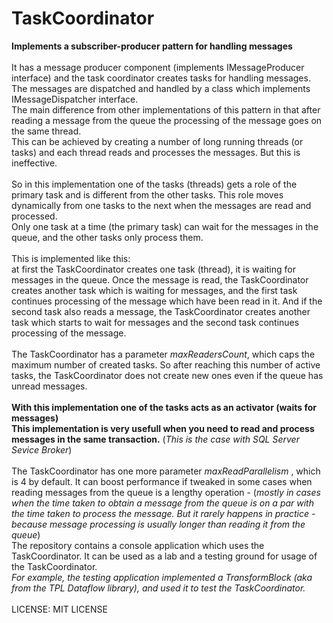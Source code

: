 # TaskCoordinator
<b>Implements a subscriber-producer pattern for handling messages</b>
<br/><br/>
It has a message producer component (implements IMessageProducer interface) and the task coordinator creates tasks for handling messages. 
The messages are dispatched and handled by a class which implements IMessageDispatcher interface.<br/>
The main difference from other implementations of this pattern in that after reading a message from the queue the processing of the message goes
on the same thread.<br/>
This can be achieved by creating a number of long running threads (or tasks) and each thread reads and processes the messages. But this is
ineffective.<br/><br/>
So in this implementation one of the tasks (threads) gets a role of the primary task and is different from the other tasks.
This role moves dynamically from one tasks to the next when the messages are read and processed.<br/>
Only one task at a time (the primary task) can wait for the messages in the queue, and the other tasks only process them.
<br/><br/>
This is implemented like this:<br/>
at first the TaskCoordinator creates one task (thread), it is waiting for messages in the queue. 
Once the message is read, the TaskCoordinator creates another task which is waiting for messages, and the first task continues
processing of the message which have been read in it. And if the second task also reads a message, 
the TaskCoordinator creates another task which starts to wait for messages and the second task continues processing of the message.<br/><br/>
The TaskCoordinator has a parameter <i>maxReadersCount</i>, which caps the maximum number of created tasks. So after reaching this number of active tasks,
the TaskCoordinator does not create new ones even if the queue has unread messages.<br/>
<br/>
<b>With this implementation one of the tasks acts as an activator (waits for messages)</b><br/>
<b>This implementation is very usefull when you need to read and process messages in the same transaction.</b> 
(<i>This is the case with SQL Server Sevice Broker</i>)
<br/><br/>
The TaskCoordinator has one more parameter <i>maxReadParallelism </i>, which is 4 by default. It can boost performance if tweaked in some cases when
reading messages from the queue is a lengthy operation - (<i>mostly in cases when the time taken to obtain a message from the queue is on a par with the time taken
 to process the message. But it rarely happens in  practice - because message processing is usually longer than reading it from the queue</i>)
<br/>
The repository contains a console application which uses the TaskCoordinator. 
It can be used as a lab and a testing ground for usage of the TaskCoordinator.
<br/>
<i>
For example, the testing application implemented a TransformBlock (aka from the TPL Dataflow library), and used it
to test the TaskCoordinator.
</i>
<br/><br/>
LICENSE: MIT LICENSE
